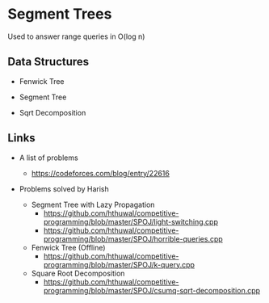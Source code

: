 
# Segment Trees

Used to answer range queries in O(log n)


## Data Structures

* Fenwick Tree

* Segment Tree
* Sqrt Decomposition

## Links

* A list of problems
    - https://codeforces.com/blog/entry/22616

* Problems solved by Harish
    - Segment Tree with Lazy Propagation
        + https://github.com/hthuwal/competitive-programming/blob/master/SPOJ/light-switching.cpp
        + https://github.com/hthuwal/competitive-programming/blob/master/SPOJ/horrible-queries.cpp
    - Fenwick Tree (Offline)
        + https://github.com/hthuwal/competitive-programming/blob/master/SPOJ/k-query.cpp
    - Square Root Decomposition
        + https://github.com/hthuwal/competitive-programming/blob/master/SPOJ/csumq-sqrt-decomposition.cpp

